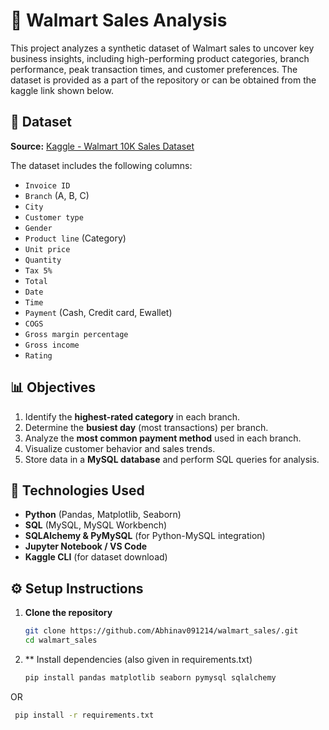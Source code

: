# 🛒 Walmart Sales Analysis

This project analyzes a synthetic dataset of Walmart sales to uncover key business insights, including high-performing product categories, branch performance, peak transaction times, and customer preferences. The dataset is provided as a part of the repository or can be obtained from the kaggle link shown below.

## 📁 Dataset

**Source:** [Kaggle - Walmart 10K Sales Dataset](https://www.kaggle.com/datasets/najir0123/walmart-10k-sales-datasets) 

The dataset includes the following columns:
- `Invoice ID`
- `Branch` (A, B, C)
- `City`
- `Customer type`
- `Gender`
- `Product line` (Category)
- `Unit price`
- `Quantity`
- `Tax 5%`
- `Total`
- `Date`
- `Time`
- `Payment` (Cash, Credit card, Ewallet)
- `COGS`
- `Gross margin percentage`
- `Gross income`
- `Rating`

## 📊 Objectives

1. Identify the **highest-rated category** in each branch.
2. Determine the **busiest day** (most transactions) per branch.
3. Analyze the **most common payment method** used in each branch.
4. Visualize customer behavior and sales trends.
5. Store data in a **MySQL database** and perform SQL queries for analysis.

## 🧰 Technologies Used

- **Python** (Pandas, Matplotlib, Seaborn)
- **SQL** (MySQL, MySQL Workbench)
- **SQLAlchemy & PyMySQL** (for Python-MySQL integration)
- **Jupyter Notebook / VS Code**
- **Kaggle CLI** (for dataset download)

## ⚙️ Setup Instructions

1. **Clone the repository**  
   ```bash
   git clone https://github.com/Abhinav091214/walmart_sales/.git
   cd walmart_sales

2. ** Install dependencies (also given in requirements.txt)

   ```bash
   pip install pandas matplotlib seaborn pymysql sqlalchemy

  OR
  
  ```bash
   pip install -r requirements.txt

